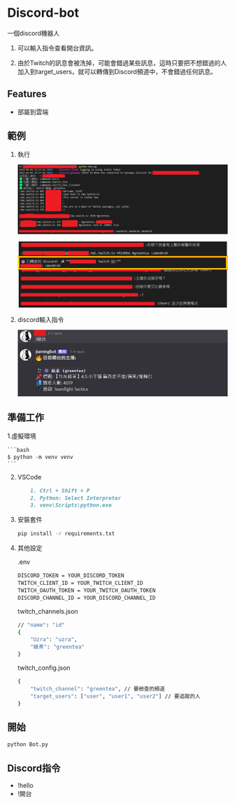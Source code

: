 # Discord-bot

一個discord機器人

1. 可以輸入指令查看開台資訊。

2. 由於Twitch的訊息會被洗掉，可能會錯過某些訊息，這時只要把不想錯過的人加入到target_users，就可以轉傳到Discord頻道中，不會錯過任何訊息。

## Features
- 部屬到雲端

## 範例
1. 執行

    ![啟動](assets/load.png)

    ![轉傳](assets/message.png)

2. discord輸入指令

    ![!開台](assets/opening.png)


## 準備工作

1.虛擬環境

    ```bash
    $ python -m venv venv
    ```

2. VSCode

    ```md
        1. Ctrl + Shift + P
        2. Python: Select Interpreter
        3. venv\Scripts\python.exe
    ```

3. 安裝套件

    ```bash
    pip install -r requirements.txt
    ```

4. 其他設定

    .env
    ```bash
    DISCORD_TOKEN = YOUR_DISCORD_TOKEN
    TWITCH_CLIENT_ID = YOUR_TWITCH_CLIENT_ID
    TWITCH_OAUTH_TOKEN = YOUR_TWITCH_OAUTH_TOKEN
    DISCORD_CHANNEL_ID = YOUR_DISCORD_CHANNEL_ID
    ```

    twitch_channels.json
    ```bash
    // "name": "id"
    {
        "Uzra": "uzra",
        "綠茶": "greentea"
    }
    ```

    twitch_config.json
    ```bash
    {
        "twitch_channel": "greentea", // 要檢查的頻道
        "target_users": ["user", "user1", "user2"] // 要追蹤的人
    }
    ```

## 開始
```bash
python Bot.py
```

## Discord指令
- !hello
- !開台
